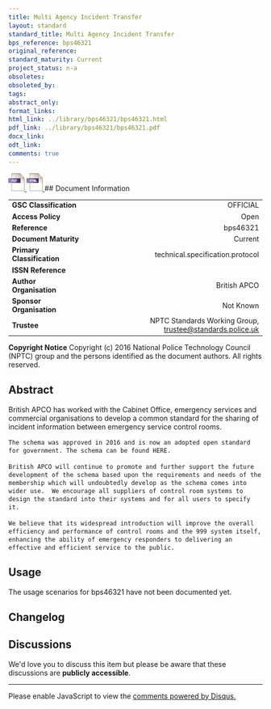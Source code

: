 ```yaml
---
title: Multi Agency Incident Transfer
layout: standard
standard_title: Multi Agency Incident Transfer
bps_reference: bps46321
original_reference: 
standard_maturity: Current
project_status: n-a
obsoletes: 
obsoleted_by: 
tags: 
abstract_only:
format_links:
html_link: ../library/bps46321/bps46321.html
pdf_link: ../library/bps46321/bps46321.pdf
docx_link: 
odt_link: 
comments: true
---
```



<a target="_blank" href="../library/bps46321/bps46321.pdf">
    <img src="../images/pdf@0.5x.png" alt="pdf link" title="pdf link" style="max-height:35px;">
</a>

<a target="_blank" href="../library/bps46321/bps46321.html">
    <img src="../images/html@0.5x.png" alt="html link" title="html link" style="max-height:35px;">
</a>
## Document Information

|||
| :------- | ------: |
| **GSC Classification**     | OFFICIAL |
| **Access Policy**          | Open |
| **Reference**              | bps46321  |
| **Document Maturity**      | Current |
| **Primary Classification** | technical.specification.protocol |
| **ISSN Reference**         |  |
| **Author Organisation**    |British APCO|
| **Sponsor Organisation**   |Not Known|
| **Trustee**                | NPTC Standards Working Group, <a href="mailto:trustee@standards.police.uk?subject=bps46321 Multi Agency Incident Transfer">trustee@standards.police.uk |

**Copyright Notice**
Copyright (c) 2016 National Police Technology Council (NPTC) group and the persons identified as the document authors. All rights reserved.

## Abstract
British APCO has worked with the Cabinet Office, emergency services and commercial organisations to develop a common standard for the sharing of incident information between emergency service control rooms.
    
    The schema was approved in 2016 and is now an adopted open standard for government. The schema can be found HERE.
    
    British APCO will continue to promote and further support the future development of the schema based upon the requirements and needs of the membership which will undoubtedly develop as the schema comes into wider use.  We encourage all suppliers of control room systems to design the standard into their systems and for all users to specify it.
    
    We believe that its widespread introduction will improve the overall efficiency and performance of control rooms and the 999 system itself, enhancing the ability of emergency responders to delivering an effective and efficient service to the public.
        
## Usage
The usage scenarios for bps46321 have not been documented yet.

## Changelog


## Discussions
We'd love you to discuss this item but please be aware that these discussions are **publicly accessible**.
<hr>
<div id="disqus_thread"></div>

<script>

/**
*  RECOMMENDED CONFIGURATION VARIABLES: EDIT AND UNCOMMENT THE SECTION BELOW TO INSERT DYNAMIC VALUES FROM YOUR PLATFORM OR CMS.
*  LEARN WHY DEFINING THESE VARIABLES IS IMPORTANT: https://disqus.com/admin/universalcode/#configuration-variables*/
/*
var disqus_config = function () {
this.page.url = PAGE_URL;  // Replace PAGE_URL with your page's canonical URL variable
this.page.identifier = PAGE_IDENTIFIER; // Replace PAGE_IDENTIFIER with your page's unique identifier variable
};
*/
(function() { // DON'T EDIT BELOW THIS LINE
var d = document, s = d.createElement('script');
s.src = 'https://nptcstandards.disqus.com/embed.js';
s.setAttribute('data-timestamp', +new Date());
(d.head || d.body).appendChild(s);
})();
</script>
<noscript>Please enable JavaScript to view the <a href="https://disqus.com/?ref_noscript">comments powered by Disqus.</a></noscript>

